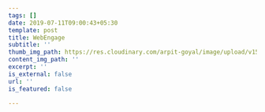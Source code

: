 ```yaml
---
tags: []
date: 2019-07-11T09:00:43+05:30
template: post
title: WebEngage
subtitle: ''
thumb_img_path: https://res.cloudinary.com/arpit-goyal/image/upload/v1562815469/webengage.png
content_img_path: ''
excerpt: ''
is_external: false
url: ''
is_featured: false

---
```

